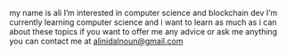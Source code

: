  my name is ali 
 I’m interested in computer science and blockchain dev
 I’m currently learning computer science and i want
 to learn as much as i can about  these topics 
 if you want to offer me any advice or ask me anything you can contact me at alinidalnoun@gmail.com 

<!---
ANFN51/ANFN51 is a ✨ special ✨ repository because its `README.md` (this file) appears on your GitHub profile.
You can click the Preview link to take a look at your changes.
--->
